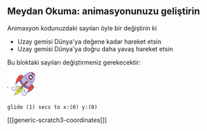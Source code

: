 ## Meydan Okuma: animasyonunuzu geliştirin

Animasyon kodunuzdaki sayıları öyle bir değiştirin ki

+ Uzay gemisi Dünya'ya değene kadar hareket etsin
+ Uzay gemisi Dünya'ya doğru daha yavaş hareket etsin

Bu bloktaki sayıları değiştirmeniz gerekecektir:

![Roket gemisi kuklası](images/sprite-spaceship.png)

```blocks3
glide (1) secs to x:(0) y:(0)
```

[[[generic-scratch3-coordinates]]]
